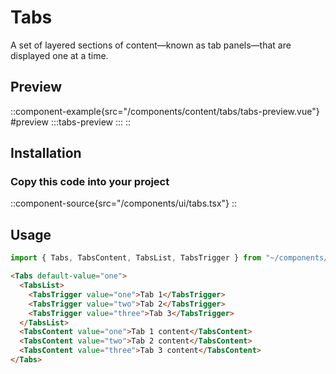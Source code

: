 # Tabs
A set of layered sections of content—known as tab panels—that are displayed one at a time.

## Preview
::component-example{src="/components/content/tabs/tabs-preview.vue"}
#preview
  :::tabs-preview
  :::
::

## Installation
### Copy this code into your project
::component-source{src="/components/ui/tabs.tsx"}
::

## Usage
```ts
import { Tabs, TabsContent, TabsList, TabsTrigger } from "~/components/ui/tabs";

```

```html
<Tabs default-value="one">
  <TabsList>
    <TabsTrigger value="one">Tab 1</TabsTrigger>
    <TabsTrigger value="two">Tab 2</TabsTrigger>
    <TabsTrigger value="three">Tab 3</TabsTrigger>
  </TabsList>
  <TabsContent value="one">Tab 1 content</TabsContent>
  <TabsContent value="two">Tab 2 content</TabsContent>
  <TabsContent value="three">Tab 3 content</TabsContent>
</Tabs>
```